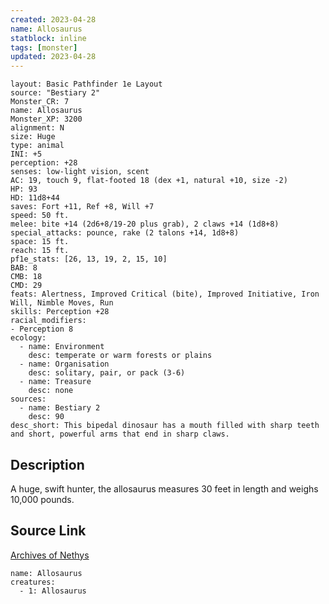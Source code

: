 ```yaml
---
created: 2023-04-28
name: Allosaurus
statblock: inline
tags: [monster]
updated: 2023-04-28
---
```

```statblock
layout: Basic Pathfinder 1e Layout
source: "Bestiary 2"
Monster_CR: 7
name: Allosaurus
Monster_XP: 3200
alignment: N
size: Huge
type: animal
INI: +5
perception: +28
senses: low-light vision, scent
AC: 19, touch 9, flat-footed 18 (dex +1, natural +10, size -2)
HP: 93
HD: 11d8+44
saves: Fort +11, Ref +8, Will +7
speed: 50 ft.
melee: bite +14 (2d6+8/19-20 plus grab), 2 claws +14 (1d8+8)
special_attacks: pounce, rake (2 talons +14, 1d8+8)
space: 15 ft.
reach: 15 ft.
pf1e_stats: [26, 13, 19, 2, 15, 10]
BAB: 8
CMB: 18
CMD: 29
feats: Alertness, Improved Critical (bite), Improved Initiative, Iron Will, Nimble Moves, Run
skills: Perception +28
racial_modifiers:
- Perception 8
ecology:
  - name: Environment
    desc: temperate or warm forests or plains
  - name: Organisation
    desc: solitary, pair, or pack (3-6)
  - name: Treasure
    desc: none
sources:
  - name: Bestiary 2
    desc: 90
desc_short: This bipedal dinosaur has a mouth filled with sharp teeth and short, powerful arms that end in sharp claws. 
```
## Description
A huge, swift hunter, the allosaurus measures 30 feet in length and weighs 10,000 pounds.
## Source Link
[Archives of Nethys](https://aonprd.com/MonsterDisplay.aspx?ItemName=Allosaurus)
```encounter-table
name: Allosaurus
creatures:
  - 1: Allosaurus
```
